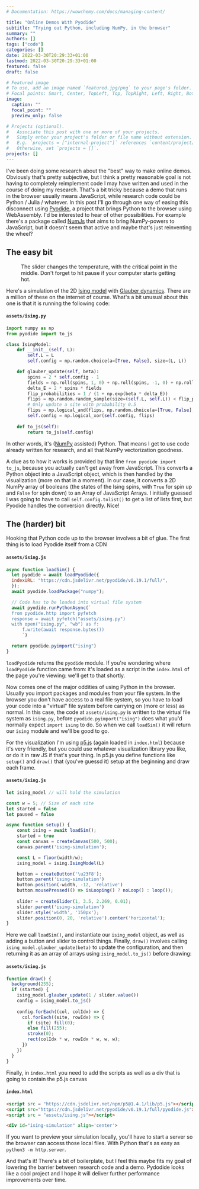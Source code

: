 ```yaml
---
# Documentation: https://wowchemy.com/docs/managing-content/

title: "Online Demos With Pyodide"
subtitle: "Trying out Python, including NumPy, in the browser"
summary: ""
authors: []
tags: ["code"]
categories: []
date: 2022-03-30T20:29:33+01:00
lastmod: 2022-03-30T20:29:33+01:00
featured: false
draft: false

# Featured image
# To use, add an image named `featured.jpg/png` to your page's folder.
# Focal points: Smart, Center, TopLeft, Top, TopRight, Left, Right, BottomLeft, Bottom, BottomRight.
image:
  caption: ""
  focal_point: ""
  preview_only: false

# Projects (optional).
#   Associate this post with one or more of your projects.
#   Simply enter your project's folder or file name without extension.
#   E.g. `projects = ["internal-project"]` references `content/project/deep-learning/index.md`.
#   Otherwise, set `projects = []`.
projects: []
---
```


<script src = "https://cdn.jsdelivr.net/npm/p5@1.4.1/lib/p5.js"></script> 
<script src="https://cdn.jsdelivr.net/pyodide/v0.19.1/full/pyodide.js"></script>
<script src = "assets/ising.js"></script> 

I've been doing some research about the "best" way to make online demos. Obviously that's pretty subjective, but I think a pretty reasonable goal is not having to completely reimplement code I may have written and used in the course of doing my research. That's a bit tricky because a demo that runs in the browser usually means JavaScript, while research code could be Python / Julia / whatever. In this post I'll go through one way of easing this disconnect using [Pyodide](https://pyodide.org/en/stable/), a project that brings Python to the browser using WebAssembly. I'd be interested to hear of other possibilities. For example there's a package called [NumJs](https://www.npmjs.com/package/numjs) that aims to bring NumPy-powers to JavaScript, but it doesn't seem that active and maybe that's just reinventing the wheel?

## The easy bit
  
<figure>
<div id="ising-simulation" align='center'>
</div>
<figcaption>
The slider changes the temperature, with the critical point in the middle. Don't forget to hit pause if your computer starts getting hot.
</figcaption>
</figure>

Here's a simulation of the 2D [Ising model](https://en.wikipedia.org/wiki/Ising_model) with [Glauber dynamics](https://en.wikipedia.org/wiki/Glauber_dynamics). There are a million of these on the internet of course. What's a bit unusual about this one is that it is running the following code:

#### **`assets/ising.py`**
```python
import numpy as np
from pyodide import to_js

class IsingModel:
    def __init__(self, L):
        self.L = L
        self.config = np.random.choice(a=[True, False], size=(L, L))

    def glauber_update(self, beta):
        spins = 2 * self.config - 1
        fields = np.roll(spins, 1, 0) + np.roll(spins, -1, 0) + np.roll(spins, 1, 1) + np.roll(spins, -1, 1)
        delta_E = 2 * spins * fields
        flip_probabilities = 1 / (1 + np.exp(beta * delta_E))
        flips = np.random.random_sample(size=(self.L, self.L)) < flip_probabilities
        # Only update a site with probability 0.5
        flips = np.logical_and(flips, np.random.choice(a=[True, False], size=(self.L, self.L)))
        self.config = np.logical_xor(self.config, flips)
                
    def to_js(self):
        return to_js(self.config)
```

In other words, it's ([NumPy](https://numpy.org/) assisted) Python. That means I get to use code already written for research, and all that NumPy vectorization goodness. 

A clue as to how it works is provided by that line `from pyodide import to_js`, because you actually can't get away from JavaScript. This converts a Python object into a JavaScript object, which is then handled by the visualization (more on that in a moment). In our case, it converts a 2D NumPy array of booleans (the states of the Ising spins, with `True` for spin up and `False` for spin down) to an Array of JavaScript Arrays. I initially guessed I was going to have to call `self.config.tolist()` to get a list of lists first, but Pyodide handles the conversion directly. Nice!

## The (harder) bit

Hooking that Python code up to the browser involves a bit of glue. The first thing is to load Pyodide itself from a CDN

#### **`assets/ising.js`**
```js
async function loadSim() {
  let pyodide = await loadPyodide({
  indexURL: "https://cdn.jsdelivr.net/pyodide/v0.19.1/full/",
  });
  await pyodide.loadPackage("numpy"); 

  // Code has to be loaded into virtual file system
  await pyodide.runPythonAsync(`
  from pyodide.http import pyfetch
  response = await pyfetch("assets/ising.py")
  with open("ising.py", "wb") as f:
      f.write(await response.bytes())
      `)

  return pyodide.pyimport("ising")
}
```

`loadPyodide` returns the `pyodide` module. If you're wondering where `loadPyodide` function came from: it's loaded as a script in the `index.html` of the page you're viewing: we'll get to that shortly. 

Now comes one of the major oddities of using Python in the browser. Usually you import packages and modules from your file system. In the browser you don't have access to a real file system, so you have to load your code into a "virtual" file system before carrying on (more or less) as normal. In this case, the code at `assets/ising.py` is written to the virtual file system as `ising.py`, before `pyodide.pyimport("ising")` does what you'd normally expect `import ising` to do. So when we call `loadSim()` it will return our `ising` module and we'll be good to go.

For the visualization I'm using [p5.js](https://p5js.org/) (again loaded in `index.html`) because it's very friendly, but you could use whatever visualization library you like, or do it in raw JS if that's your thing. In p5.js you define functions like `setup()` and `draw()` that (you've guessd it) setup at the beginning and draw each frame.

#### **`assets/ising.js`**
```js
let ising_model // will hold the simulation

const w = 5; // Size of each site
let started = false
let paused = false

async function setup() {
    const ising = await loadSim();
    started = true
    const canvas = createCanvas(500, 500);
    canvas.parent('ising-simulation');

    const L = floor(width/w);
    ising_model = ising.IsingModel(L) 

    button = createButton('\u23F8');
    button.parent('ising-simulation')
    button.position(-width, -12, 'relative')
    button.mousePressed(() => isLooping() ? noLoop() : loop());
    
    slider = createSlider(1, 3.5, 2.269, 0.01);
    slider.parent('ising-simulation')
    slider.style('width', '150px');
    slider.position(0, 20, 'relative').center('horizontal');
}
```

Here we call `loadSim()`, and instantiate our `ising_model` object, as well as adding a button and slider to control things. Finally, `draw()` involves calling `ising_model.glauber_update(beta)` to update the configuration, and then returning it as an array of arrays using `ising_model.to_js()` before drawing:

#### **`assets/ising.js`**
```js
function draw() {
  background(255);
  if (started) {  
    ising_model.glauber_update(1 / slider.value())
    config = ising_model.to_js()
  
    config.forEach((col, colIdx) => {
      col.forEach((site, rowIdx) => {
        if (site) fill(0);
        else fill(255);
        stroke(0);
        rect(colIdx * w, rowIdx * w, w, w);
      })
    })
  }
}
```

Finally, in `index.html` you need to add the scripts as well as a div that is going to contain the p5.js canvas

#### **`index.html`**
```html
<script src = "https://cdn.jsdelivr.net/npm/p5@1.4.1/lib/p5.js"></script> 
<script src="https://cdn.jsdelivr.net/pyodide/v0.19.1/full/pyodide.js"></script>
<script src = "assets/ising.js"></script> 

<div id="ising-simulation" align='center'>
```

If you want to preview your simulation locally, you'll have to start a server so the browser can access those local files. With Python that's as easy as `python3 -m http.server`. 

And that's it! There's a bit of boilerplate, but I feel this maybe fits my goal of lowering the barrier between research code and a demo. Pydodide looks like a cool project and I hope it will deliver further performance improvements over time. 